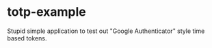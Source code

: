 totp-example
============

Stupid simple application to test out "Google Authenticator" style time based tokens.
